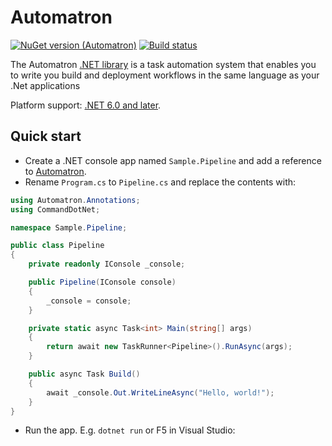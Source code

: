 # Automatron

[![NuGet version (Automatron)](https://img.shields.io/nuget/v/Automatron.svg?style=flat-square)](https://www.nuget.org/packages/Automatron/)
[![Build status](https://dev.azure.com/lkt82/Public/_apis/build/status/Automatron%20CI?branchName=main)](https://dev.azure.com/lkt82/Public/_build/latest?definitionId=1)

The Automatron [.NET library](https://www.nuget.org/packages/Automatron) is a task automation system that enables you to write you build and deployment workflows in the same language as your .Net applications

Platform support: [.NET 6.0 and later](https://docs.microsoft.com/en-us/dotnet/core/whats-new/dotnet-6).

## Quick start

- Create a .NET console app named `Sample.Pipeline` and add a reference to [Automatron](https://www.nuget.org/packages/Automatron).
- Rename `Program.cs` to `Pipeline.cs` and replace the contents with:

```c#
using Automatron.Annotations;
using CommandDotNet;

namespace Sample.Pipeline;

public class Pipeline
{
    private readonly IConsole _console;

    public Pipeline(IConsole console)
    {
        _console = console;
    }

    private static async Task<int> Main(string[] args)
    {
        return await new TaskRunner<Pipeline>().RunAsync(args);
    }

    public async Task Build()
    {
        await _console.Out.WriteLineAsync("Hello, world!");
    }
}
```

- Run the app. E.g. `dotnet run` or F5 in Visual Studio:
